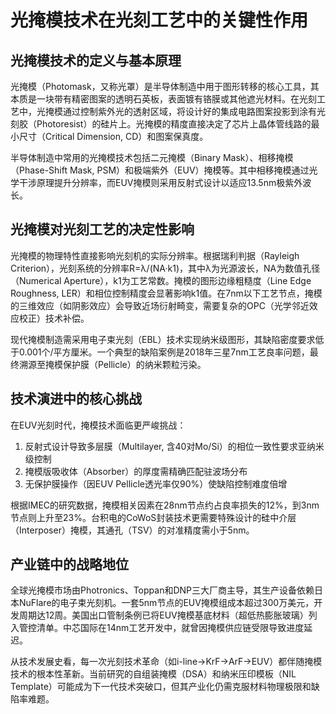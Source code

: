 # 光掩模技术在光刻工艺中的关键性作用

## 光掩模技术的定义与基本原理

光掩模（Photomask，又称光罩）是半导体制造中用于图形转移的核心工具，其本质是一块带有精密图案的透明石英板，表面镀有铬膜或其他遮光材料。在光刻工艺中，光掩模通过控制紫外光的透射区域，将设计好的集成电路图案投影到涂有光刻胶（Photoresist）的硅片上。光掩模的精度直接决定了芯片上晶体管线路的最小尺寸（Critical Dimension, CD）和图案保真度。

半导体制造中常用的光掩模技术包括二元掩模（Binary Mask）、相移掩模（Phase-Shift Mask, PSM）和极端紫外（EUV）掩模等。其中相移掩模通过光学干涉原理提升分辨率，而EUV掩模则采用反射式设计以适应13.5nm极紫外波长。

## 光掩模对光刻工艺的决定性影响

光掩模的物理特性直接影响光刻机的实际分辨率。根据瑞利判据（Rayleigh Criterion），光刻系统的分辨率R=λ/(NA·k1)，其中λ为光源波长，NA为数值孔径（Numerical Aperture），k1为工艺常数。掩模的图形边缘粗糙度（Line Edge Roughness, LER）和相位控制精度会显著影响k1值。在7nm以下工艺节点，掩模的三维效应（如阴影效应）会导致近场衍射畸变，需要复杂的OPC（光学邻近效应校正）技术补偿。

现代掩模制造需采用电子束光刻（EBL）技术实现纳米级图形，其缺陷密度要求低于0.001个/平方厘米。一个典型的缺陷案例是2018年三星7nm工艺良率问题，最终溯源至掩模保护膜（Pellicle）的纳米颗粒污染。

## 技术演进中的核心挑战

在EUV光刻时代，掩模技术面临更严峻挑战： 
1. 反射式设计导致多层膜（Multilayer, 含40对Mo/Si）的相位一致性要求亚纳米级控制
2. 掩模版吸收体（Absorber）的厚度需精确匹配驻波场分布
3. 无保护膜操作（因EUV Pellicle透光率仅90%）使缺陷控制难度倍增

根据IMEC的研究数据，掩模相关因素在28nm节点约占良率损失的12%，到3nm节点则上升至23%。台积电的CoWoS封装技术更需要特殊设计的硅中介层（Interposer）掩模，其通孔（TSV）的对准精度需小于5nm。

## 产业链中的战略地位

全球光掩模市场由Photronics、Toppan和DNP三大厂商主导，其生产设备依赖日本NuFlare的电子束光刻机。一套5nm节点的EUV掩模组成本超过300万美元，开发周期达12周。美国出口管制条例已将EUV掩模基底材料（超低热膨胀玻璃）列入管控清单。中芯国际在14nm工艺开发中，就曾因掩模供应链受限导致进度延迟。

从技术发展史看，每一次光刻技术革命（如i-line→KrF→ArF→EUV）都伴随掩模技术的根本性革新。当前研究的自组装掩模（DSA）和纳米压印模板（NIL Template）可能成为下一代技术突破口，但其产业化仍需克服材料物理极限和缺陷率难题。